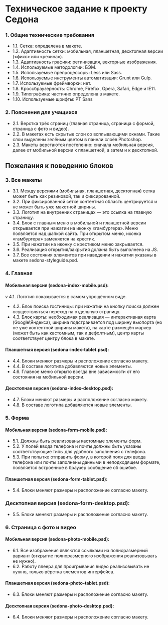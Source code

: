 # Техническое задание к проекту Седона

### 1. Общие технические требования

* 1.1. Сетка: определена в макете.
* 1.2. Адаптивность сетки: мобильная, планшетная, десктопная версии («фикс» или «резина»).
* 1.3. Адаптивность графики: ретинизация, векторные изображения.
* 1.4. Используемые методологии: БЭМ.
* 1.5. Используемые препроцессоры: Less или Sass.
* 1.6. Используемые инструменты автоматизации: Grunt или Gulp.
* 1.7. Используемые фреймворки: нет.
* 1.8. Кроссбраузерность: Chrome, Firefox, Opera, Safari, Edge и IE11.
* 1.9. Типографика: частично определена в макете.
* 1.10. Используемые шрифты: PT Sans

### 2. Пояснения для учащихся

* 2.1. Верстка трёх страниц (главная страница, страница с формой, страница с фото и видео).
* 2.2. В макетах есть скрытые слои со всплывающими окнами. Такие слои выделены зелёным цветом в панели слоёв Photoshop.
* 2.3. Макеты верстаются постепенно: сначала мобильная версия, далее от мобильной версии к планшетной, а затем и к десктопной.

## Пожелания к поведению блоков

### 3. Все макеты

* 3.1. Между версиями (мобильная, планшетная, десктопная) сетка может быть как резиновой, так и фиксированной.
* 3.2. При фиксированной сетке контентная область центрируется и не может быть уже макетной ширины.
* 3.3. Логотип на внутренних страницах — это ссылка на главную страницу.
* 3.4. Блок с главным меню в мобильной и планшетной версии открывается при нажатии на иконку «гамбургера». Меню появляется над шапкой сайта. При открытом меню, иконка «гамбургера» заменяется на крестик.
* 3.5. При нажатии на иконку с крестиком меню закрывается.
* 3.6. Реализация открытия/закрытия должна быть выполнена на JS.
* 3.7. Все состояния элементов при наведении и нажатии указаны в макете sedona-styleguide.psd.

### 4. Главная

#### Мобильная версия (sedona-index-mobile.psd):

v 4.1. Логотип показывается в самом упрощённом виде.
* 4.2. Блок поиска гостиницы: при нажатии на кнопку поиска должен осуществляться переход на отдельную страницу.
* 4.3. Блок карты: необходимая реализация — интерактивная карта (Google\Яндекса), ширина подстраивается под ширину вьюпорта (но не уже контентной ширины макета), на карте размещён маркер (может быть как кастомным, так и дефолтным), центр карты соответствует центру блока в макете.

#### Планшетная версия (sedona-index-tablet.psd):

* 4.4. Блоки меняют размеры и расположение согласно макету.
* 4.4. В составе логотипа добавляются новые элементы.
* 4.6. Главное меню открыто всегда вне зависимости от его состояния на мобильной версии.

#### Десктопная версия (sedona-index-desktop.psd):

* 4.7. Блоки меняют размеры и расположение согласно макету.
* 4.8. В составе логотипа добавляются новые элементы.

### 5. Форма

#### Мобильная версия (sedona-form-mobile.psd):

* 5.1. Должны быть реализованы кастомные элементы форм.
* 5.2. У полей ввода телефона и почты должны быть указаны соответствующие типы для удобного заполнения с телефона.
* 5.3. При попытке отправить форму, в которой поля для ввода телефона или почты заполнены данными в неподходящем формате, появляется встроенное в браузер сообщение об ошибке.

#### Планшетная версия (sedona-form-tablet.psd):

* 5.4. Блоки меняют размеры и расположение согласно макету.

### Десктопная версия (sedona-form-desktop.psd):

* 5.5. Блоки меняют размеры и расположение согласно макету.

### 6. Страница с фото и видео

#### Мобильная версия (sedona-photo-mobile.psd):

* 6.1. Все изображения являются ссылками на полноразмерный вариант (открытие полноразмерного изображения реализовывать не нужно).
* 6.2. Работу плеера для проигрывания видео реализовывать не нужно, только вёрстка элементов интерфейса.

#### Планшетная версия (sedona-photo-tablet.psd):

* 6.3. Блоки меняют размеры и расположение согласно макету.

#### Десктопная версия (sedona-photo-desktop.psd):

* 6.4. Блоки меняют размеры и расположение согласно макету.
